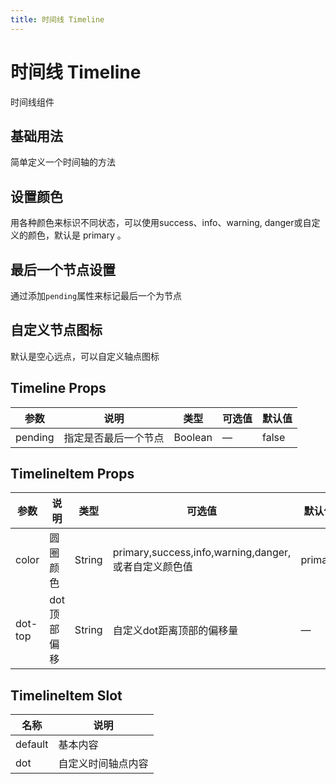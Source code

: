 ```yaml
---
title: 时间线 Timeline
---
```


<f-back-top></f-back-top>

# 时间线 Timeline

时间线组件

## 基础用法

简单定义一个时间轴的方法

<preview path="./demo/Timeline/Basic.vue"></preview>

## 设置颜色

用各种颜色来标识不同状态，可以使用success、info、warning, danger或自定义的颜色，默认是 primary 。

<preview path="./demo/Timeline/Color.vue"></preview>

## 最后一个节点设置

通过添加`pending`属性来标记最后一个为节点

<preview path="./demo/Timeline/Pending.vue"></preview>

## 自定义节点图标

默认是空心远点，可以自定义轴点图标

<preview path="./demo/Timeline/CustomIcon.vue"></preview>

## Timeline Props

| 参数    | 说明                 | 类型    | 可选值 | 默认值 |
| ------- | -------------------- | ------- | ------ | ------ |
| pending | 指定是否最后一个节点 | Boolean | —      | false  |

## TimelineItem Props

| 参数    | 说明        | 类型   | 可选值                                               | 默认值  |
| ------- | ----------- | ------ | ---------------------------------------------------- | ------- |
| color   | 圆圈颜色    | String | primary,success,info,warning,danger,或者自定义颜色值 | primary |
| dot-top | dot顶部偏移 | String | 自定义dot距离顶部的偏移量                            | —       |

## TimelineItem Slot

| 名称    | 说明               |
| ------- | ------------------ |
| default | 基本内容           |
| dot     | 自定义时间轴点内容 |

